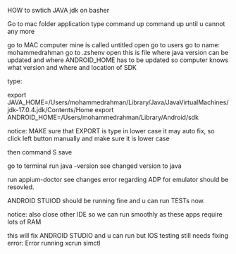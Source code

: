 HOW to swtich JAVA jdk on basher

Go to mac folder application
type command up
command up
until u cannot any more

go to MAC computer 
mine is called untitled
open
go to users
go to name: mohammedrahman
go to .zshenv
open this is file where java version can be updated and where ANDROID_HOME has to be updated
so computer knows what version and where and location of SDK

type:

export JAVA_HOME=/Users/mohammedrahman/Library/Java/JavaVirtualMachines/jdk-17.0.4.jdk/Contents/Home
export ANDROID_HOME=/Users/mohammedrahman/Library/Android/sdk


notice: MAKE sure that EXPORT is type in lower case
it may auto fix, so click left button manually and make sure it is lower case

then command S
save

go to terminal run java -version
see changed version to java

run appium-doctor 
see changes
error regarding ADP for emulator should be resovled.

ANDROID STUIOD should be running fine and u can run TESTs now.


notice: also close other IDE so we can run smoothly
as these apps require lots of RAM


this will fix ANDROID STUDIO and u can run
but IOS testing still needs fixing 
error:
 Error running xcrun simctl
